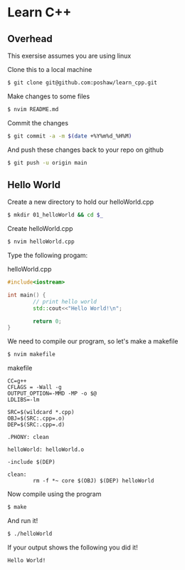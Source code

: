 # Learn C++

## Overhead

This exersise assumes you are using linux

Clone this to a local machine
``` bash
$ git clone git@github.com:poshaw/learn_cpp.git
```

Make changes to some files
``` bash
$ nvim README.md
```

Commit the changes
``` bash
$ git commit -a -m $(date +%Y%m%d_%H%M)
```

And push these changes back to your repo on github
``` bash
$ git push -u origin main
```

## Hello World

Create a new directory to hold our helloWorld.cpp
``` bash
$ mkdir 01_helloWorld && cd $_
```

Create helloWorld.cpp
``` bash
$ nvim helloWorld.cpp
```

Type the following progam:

helloWorld.cpp
``` cpp
#include<iostream>

int main() {
        // print hello world
        std::cout<<"Hello World!\n";

        return 0;
}
```

We need to compile our program, so let's make a makefile
``` bash
$ nvim makefile
```

makefile
``` make
CC=g++
CFLAGS = -Wall -g
OUTPUT_OPTION=-MMD -MP -o $@
LDLIBS=-lm

SRC=$(wildcard *.cpp)
OBJ=$(SRC:.cpp=.o)
DEP=$(SRC:.cpp=.d)

.PHONY: clean

helloWorld: helloWorld.o

-include $(DEP)

clean:
        rm -f *~ core $(OBJ) $(DEP) helloWorld
```

Now compile using the program
``` bash
$ make
```

And run it!
``` bash
$ ./helloWorld
```

If your output shows the following you did it!
``` bash
Hello World!
```
